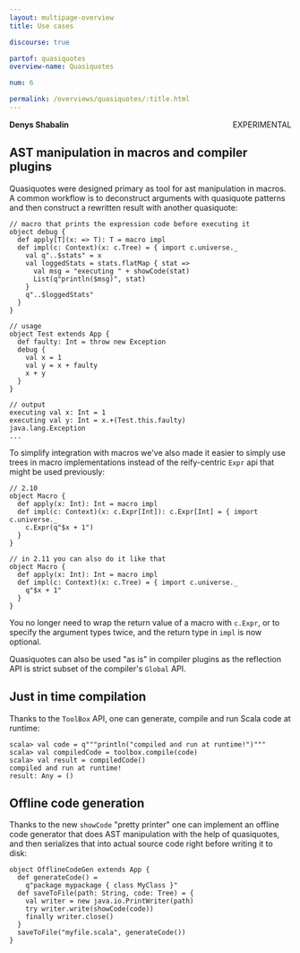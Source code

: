 ```yaml
---
layout: multipage-overview
title: Use cases

discourse: true

partof: quasiquotes
overview-name: Quasiquotes

num: 6

permalink: /overviews/quasiquotes/:title.html
---
```

**Denys Shabalin** <span class="label warning" style="float: right;">EXPERIMENTAL</span>

## AST manipulation in macros and compiler plugins

Quasiquotes were designed primary as tool for ast manipulation in macros. A common workflow is to deconstruct arguments with quasiquote patterns and then construct a rewritten result with another quasiquote:

    // macro that prints the expression code before executing it
    object debug {
      def apply[T](x: => T): T = macro impl
      def impl(c: Context)(x: c.Tree) = { import c.universe._
        val q"..$stats" = x
        val loggedStats = stats.flatMap { stat =>
          val msg = "executing " + showCode(stat)
          List(q"println($msg)", stat)
        }
        q"..$loggedStats"
      }
    }

    // usage
    object Test extends App {
      def faulty: Int = throw new Exception
      debug {
        val x = 1
        val y = x + faulty
        x + y
      }
    }

    // output
    executing val x: Int = 1
    executing val y: Int = x.+(Test.this.faulty)
    java.lang.Exception
    ...

To simplify integration with macros we've also made it easier to simply use trees in macro implementations instead of the reify-centric `Expr` api that might be used previously:

    // 2.10
    object Macro {
      def apply(x: Int): Int = macro impl
      def impl(c: Context)(x: c.Expr[Int]): c.Expr[Int] = { import c.universe._
        c.Expr(q"$x + 1")
      }
    }

    // in 2.11 you can also do it like that
    object Macro {
      def apply(x: Int): Int = macro impl
      def impl(c: Context)(x: c.Tree) = { import c.universe._
        q"$x + 1"
      }
    }

You no longer need to wrap the return value of a macro with `c.Expr`, or to specify the argument types twice, and the return type in `impl` is now optional.

Quasiquotes can also be used "as is" in compiler plugins as the reflection API is strict subset of the compiler's `Global` API.

## Just in time compilation

Thanks to the `ToolBox` API, one can generate, compile and run Scala code at runtime:

    scala> val code = q"""println("compiled and run at runtime!")"""
    scala> val compiledCode = toolbox.compile(code)
    scala> val result = compiledCode()
    compiled and run at runtime!
    result: Any = ()

## Offline code generation

Thanks to the new `showCode` "pretty printer" one can implement an offline code generator that does AST manipulation with the help of quasiquotes, and then serializes that into actual source code right before writing it to disk:

    object OfflineCodeGen extends App {
      def generateCode() =
        q"package mypackage { class MyClass }"
      def saveToFile(path: String, code: Tree) = {
        val writer = new java.io.PrintWriter(path)
        try writer.write(showCode(code))
        finally writer.close()
      }
      saveToFile("myfile.scala", generateCode())
    }
